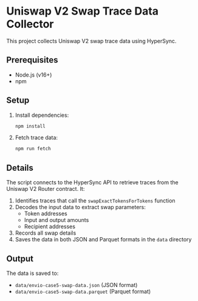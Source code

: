 # Uniswap V2 Swap Trace Data Collector

This project collects Uniswap V2 swap trace data using HyperSync.

## Prerequisites

- Node.js (v16+)
- npm

## Setup

1. Install dependencies:
   ```bash
   npm install
   ```

2. Fetch trace data:
   ```bash
   npm run fetch
   ```

## Details

The script connects to the HyperSync API to retrieve traces from the Uniswap V2 Router contract. It:

1. Identifies traces that call the `swapExactTokensForTokens` function
2. Decodes the input data to extract swap parameters:
   - Token addresses
   - Input and output amounts
   - Recipient addresses
3. Records all swap details
4. Saves the data in both JSON and Parquet formats in the `data` directory

## Output

The data is saved to:
- `data/envio-case5-swap-data.json` (JSON format)
- `data/envio-case5-swap-data.parquet` (Parquet format) 